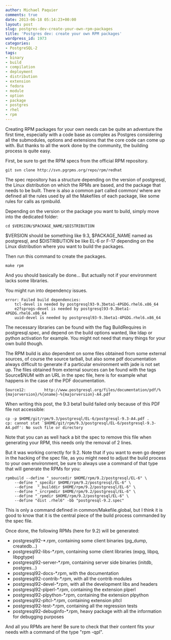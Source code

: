 ```yaml
---
author: Michael Paquier
comments: true
date: 2013-06-18 05:14:23+00:00
layout: post
slug: postgres-dev-create-your-own-rpm-packages
title: 'Postgres dev: create your own RPM packages'
wordpress_id: 1973
categories:
- PostgreSQL-2
tags:
- binary
- build
- compilation
- deployment
- distribution
- extension
- fedora
- module
- option
- package
- postgres
- rhel
- rpm
---
```


Creating RPM packages for your own needs can be quite an adventure the first time, especially with a code base as complex as Postgres considering all the submodules, options and extensions that the core code can come up with. But thanks to all the work done by the community, the building process is quite easy.

First, be sure to get the RPM specs from the official RPM repository.

    git svn clone http://svn.pgrpms.org/repo/rpm/redhat

The spec repository has a structure depending on the version of postgresql, the Linux distribution on which the RPMs are based, and the package that needs to be built. There is also a common part called common/ where are defined all the rules used by all the Makefiles of each package, like some rules for calls as rpmbuild.

Depending on the version or the package you want to build, simply move into the dedicated folder:

    cd $VERSION/$PACKAGE_NAME/$DISTRIBUTION

$VERSION should be something like 9.3, $PACKAGE_NAME named as postgresql, and $DISTRIBUTION be like EL-6 or F-17 depending on the Linux distribution where you want to build the packages.

Then run this command to create the packages.

    make rpm

And you should basically be done... But actually not if your environment lacks some libraries.

You might run into dependency issues.

    error: Failed build dependencies:
        tcl-devel is needed by postgresql93-9.3beta1-4PGDG.rhel6.x86_64
        e2fsprogs-devel is needed by postgresql93-9.3beta1-4PGDG.rhel6.x86_64
        uuid-devel is needed by postgresql93-9.3beta1-4PGDG.rhel6.x86_64

The necessary libraries can be found with the flag BuildRequires in postgresql.spec, and depend on the build options wanted, like ldap or python activation for example. You might not need that many things for your own build though.

The RPM build is also dependent on some files obtained from some external sources, of course the source tarball, but also some pdf documentation always difficult to generate if a particular environment with jade is not set up. The files obtained from external sources can be found with the tags Source$NUM with an URL in the spec file, here is for example what happens in the case of the PDF documentation.

    Source12:        http://www.postgresql.org/files/documentation/pdf/%{majorversion}/%{oname}-%{majorversion}-A4.pdf

When writing this post, the 9.3 beta1 build failed only because of this PDF file not accessible:

    cp -p $HOME/git/rpm/9.3/postgresql/EL-6/postgresql-9.3-A4.pdf .
    cp: cannot stat `$HOME/git/rpm/9.3/postgresql/EL-6/postgresql-9.3-A4.pdf': No such file or directory

Note that you can as well hack a bit the spec to remove this file when generating your RPM, this needs only the removal of 2 lines.

But it was working correctly for 9.2. Note that if you want to even go deeper in the hacking of the spec file, as you might need to adjust the build process to your own environment, be sure to always use a command of that type that will generate the RPMs for you:

    rpmbuild --define "_sourcedir $HOME/rpm/9.2/postgresql/EL-6" \
        --define "_specdir $HOME/rpm/9.2/postgresql/EL-6" \
        --define  "_builddir $HOME/rpm/9.2/postgresql/EL-6" \
        --define "_srcrpmdir $HOME/rpm/9.2/postgresql/EL-6" \
        --define "_rpmdir $HOME/rpm/9.2/postgresql/EL-6" \
        --define "dist .rhel6" -bb "postgresql-9.2.spec"

This is only a command defined in common/Makefile.global, but I think it is good to know that it is the central piece of the build process commanded by the spec file.

Once done, the following RPMs (here for 9.2) will be generated:

  * postgresql92-*.rpm, containing some client binaries (pg_dump, createdb...)
  * postgresql92-libs-*.rpm, containing some client libraries (expg, libpq, libpgtype)
  * postgresql92-server-*.rpm, containing server side binaries (initdb, postgres...)
  * postgresql92-docs-*.rpm, with the documentation
  * postgresql92-contrib-*.rpm, with all the contrib modules
  * postgresql92-devel-*.rpm, with all the development libs and headers
  * postgresql92-plperl-*.rpm, containing the extension plperl
  * postgresql92-plpython-*.rpm, containing the extension plpython
  * postgresql92-pltcl-*.rpm, containing extension pltcl
  * postgresql92-test-*.rpm, containing all the regression tests
  * postgresql92-debuginfo-*.rpm, heavy package with all the information for debugging purposes

And all you RPMs are here! Be sure to check that their content fits your needs with a command of the type "rpm -qpl".
